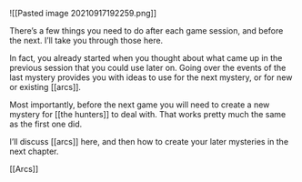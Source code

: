 ![[Pasted image 20210917192259.png]]

There’s a few things you need to do after each game session, and before the next. I’ll take you through those here.

In fact, you already started when you thought about what came up in the previous session that you could use later on. Going over the events of the last mystery provides you with ideas to use for the next mystery, or for new or existing [[arcs]].

Most importantly, before the next game you will need to create a new mystery for [[the hunters]] to deal with. That works pretty much the same as the first one did.

I’ll discuss [[arcs]] here, and then how to create your later mysteries in the next chapter.

[[Arcs]]
